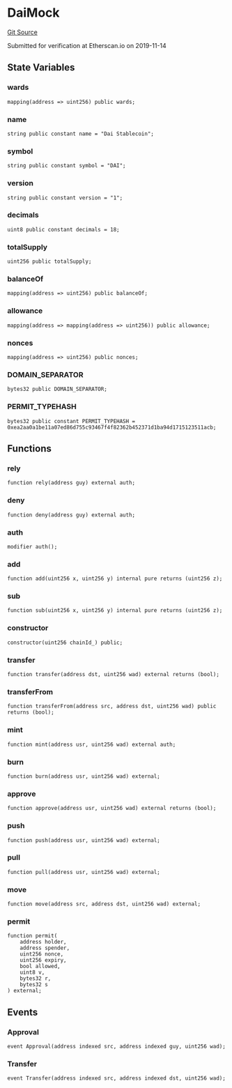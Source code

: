 # DaiMock
[Git Source](https://github.com/agglayer/agglayer-contracts/blob/856b421eef55a77f98f6fed45beb5ed8e3023c16/contracts/v1/mocks/DaiMock.sol)

Submitted for verification at Etherscan.io on 2019-11-14


## State Variables
### wards

```solidity
mapping(address => uint256) public wards;
```


### name

```solidity
string public constant name = "Dai Stablecoin";
```


### symbol

```solidity
string public constant symbol = "DAI";
```


### version

```solidity
string public constant version = "1";
```


### decimals

```solidity
uint8 public constant decimals = 18;
```


### totalSupply

```solidity
uint256 public totalSupply;
```


### balanceOf

```solidity
mapping(address => uint256) public balanceOf;
```


### allowance

```solidity
mapping(address => mapping(address => uint256)) public allowance;
```


### nonces

```solidity
mapping(address => uint256) public nonces;
```


### DOMAIN_SEPARATOR

```solidity
bytes32 public DOMAIN_SEPARATOR;
```


### PERMIT_TYPEHASH

```solidity
bytes32 public constant PERMIT_TYPEHASH = 0xea2aa0a1be11a07ed86d755c93467f4f82362b452371d1ba94d1715123511acb;
```


## Functions
### rely


```solidity
function rely(address guy) external auth;
```

### deny


```solidity
function deny(address guy) external auth;
```

### auth


```solidity
modifier auth();
```

### add


```solidity
function add(uint256 x, uint256 y) internal pure returns (uint256 z);
```

### sub


```solidity
function sub(uint256 x, uint256 y) internal pure returns (uint256 z);
```

### constructor


```solidity
constructor(uint256 chainId_) public;
```

### transfer


```solidity
function transfer(address dst, uint256 wad) external returns (bool);
```

### transferFrom


```solidity
function transferFrom(address src, address dst, uint256 wad) public returns (bool);
```

### mint


```solidity
function mint(address usr, uint256 wad) external auth;
```

### burn


```solidity
function burn(address usr, uint256 wad) external;
```

### approve


```solidity
function approve(address usr, uint256 wad) external returns (bool);
```

### push


```solidity
function push(address usr, uint256 wad) external;
```

### pull


```solidity
function pull(address usr, uint256 wad) external;
```

### move


```solidity
function move(address src, address dst, uint256 wad) external;
```

### permit


```solidity
function permit(
    address holder,
    address spender,
    uint256 nonce,
    uint256 expiry,
    bool allowed,
    uint8 v,
    bytes32 r,
    bytes32 s
) external;
```

## Events
### Approval

```solidity
event Approval(address indexed src, address indexed guy, uint256 wad);
```

### Transfer

```solidity
event Transfer(address indexed src, address indexed dst, uint256 wad);
```

